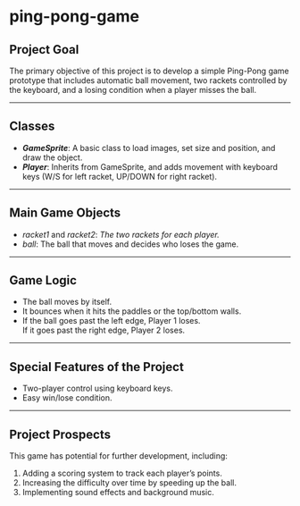 # ping-pong-game

## Project Goal
The primary objective of this project is to develop a simple Ping-Pong game prototype that includes automatic ball movement, two rackets controlled by the keyboard, and a losing condition when a player misses the ball.

---

## Classes
- ***GameSprite***: A basic class to load images, set size and position, and draw the object.
- ***Player***: Inherits from GameSprite, and adds movement with keyboard keys (W/S for left racket, UP/DOWN for right racket).

---

## Main Game Objects
- *racket1* and *racket2*: _The two rackets for each player._
- *ball*: The ball that moves and decides who loses the game.

---

## Game Logic
- The ball moves by itself.
- It bounces when it hits the paddles or the top/bottom walls.
- If the ball goes past the left edge, Player 1 loses.  
  If it goes past the right edge, Player 2 loses.

---

## Special Features of the Project
- Two-player control using keyboard keys.  
- Easy win/lose condition.

---

## Project Prospects
This game has potential for further development, including:
1. Adding a scoring system to track each player’s points.
2. Increasing the difficulty over time by speeding up the ball.
3. Implementing sound effects and background music.
